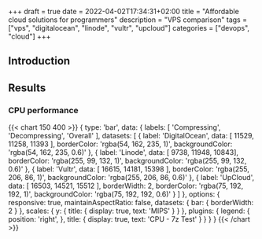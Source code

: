 +++
draft = true
date = 2022-04-02T17:34:31+02:00
title = "Affordable cloud solutions for programmers"
description = "VPS comparison"
tags = ["vps", "digitalocean", "linode", "vultr", "upcloud"]
categories = ["devops", "cloud"]
+++

## Introduction

## Results

### CPU performance

{{< chart 150 400 >}}
{
  type: 'bar',
  data: {
    labels: [ 'Compressing', 'Decompressing', 'Overall' ],
    datasets: [
      {
        label: 'DigitalOcean',
        data: [ 11529, 11258, 11393 ],
        borderColor: 'rgba(54, 162, 235, 1)',
        backgroundColor: 'rgba(54, 162, 235, 0.6)'
      },
      {
        label: 'Linode',
        data: [ 9738, 11948, 10843],
        borderColor: 'rgba(255, 99, 132, 1)',
        backgroundColor: 'rgba(255, 99, 132, 0.6)'
      },
      {
        label: 'Vultr',
        data: [ 16615, 14181, 15398 ],
        borderColor: 'rgba(255, 206, 86, 1)',
        backgroundColor: 'rgba(255, 206, 86, 0.6)'
      },
      {
        label: 'UpCloud',
        data: [ 16503, 14521, 15512 ],
        borderWidth: 2,
        borderColor: 'rgba(75, 192, 192, 1)',
        backgroundColor: 'rgba(75, 192, 192, 0.6)'
      }
    ]
  },
  options: {
    responsive: true,
    maintainAspectRatio: false,
    datasets: {
      bar: {
        borderWidth: 2
      }
    },
    scales: {
      y: {
        title: {
          display: true,
          text: 'MIPS'
        }
      }
    },
    plugins: {
      legend: {
        position: 'right',
      },
      title: {
        display: true,
        text: 'CPU - 7z Test'
      }
    }
  }
}
{{< /chart >}}
